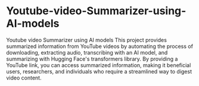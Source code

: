 # Youtube-video-Summarizer-using-AI-models
Youtube video Summarizer using AI models
This project provides summarized information from YouTube videos by automating the process of downloading, extracting audio, transcribing with an AI model, and summarizing with Hugging Face's transformers library. By providing a YouTube link, you can access summarized information, making it beneficial users, researchers, and individuals who require a streamlined way to digest video content.
